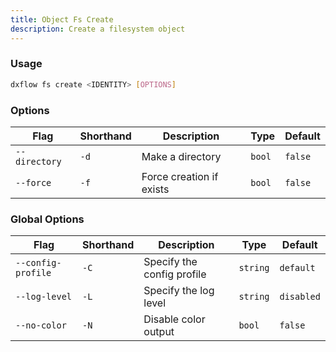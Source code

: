 ```yaml
---
title: Object Fs Create 
description: Create a filesystem object
---
```


### Usage

```bash [Terminal]
dxflow fs create <IDENTITY> [OPTIONS]
```

### Options

| Flag | Shorthand | Description | Type | Default |
|------|-----------|-------------|------|---------|
| `--directory` | `-d` | Make a directory | `bool` | `false` |
| `--force` | `-f` | Force creation if exists | `bool` | `false` |

### Global Options

| Flag | Shorthand | Description | Type | Default |
|------|-----------|-------------|------|---------|
| `--config-profile` | `-C` | Specify the config profile | `string` | `default` |
| `--log-level` | `-L` | Specify the log level | `string` | `disabled` |
| `--no-color` | `-N` | Disable color output | `bool` | `false` |

